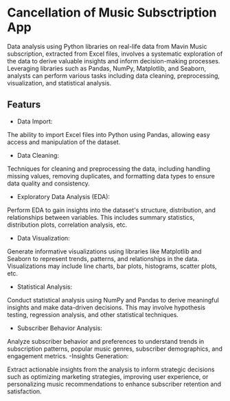 # Cancellation of Music Subsctription App

Data analysis using Python libraries on real-life data from Mavin Music subscription, extracted from Excel files, involves a systematic exploration of the data to derive valuable insights and inform decision-making processes. Leveraging libraries such as Pandas, NumPy, Matplotlib, and Seaborn, analysts can perform various tasks including data cleaning, preprocessing, visualization, and statistical analysis.

## Featurs
- Data Import:

The ability to import Excel files into Python using Pandas, allowing easy access and manipulation of the dataset.
- Data Cleaning:

Techniques for cleaning and preprocessing the data, including handling missing values, removing duplicates, and formatting data types to ensure data quality and consistency.
- Exploratory Data Analysis (EDA):

Perform EDA to gain insights into the dataset's structure, distribution, and relationships between variables. This includes summary statistics, distribution plots, correlation analysis, etc.
- Data Visualization:

Generate informative visualizations using libraries like Matplotlib and Seaborn to represent trends, patterns, and relationships in the data. Visualizations may include line charts, bar plots, histograms, scatter plots, etc.
- Statistical Analysis:

Conduct statistical analysis using NumPy and Pandas to derive meaningful insights and make data-driven decisions. This may involve hypothesis testing, regression analysis, and other statistical techniques.
- Subscriber Behavior Analysis:

Analyze subscriber behavior and preferences to understand trends in subscription patterns, popular music genres, subscriber demographics, and engagement metrics.
-Insights Generation:

Extract actionable insights from the analysis to inform strategic decisions such as optimizing marketing strategies, improving user experience, or personalizing music recommendations to enhance subscriber retention and satisfaction.
